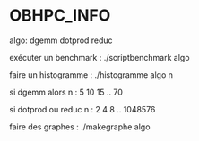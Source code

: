 # OBHPC_INFO

algo: dgemm dotprod reduc


exécuter un benchmark :
    ./scriptbenchmark algo



faire un histogramme :
    ./histogramme algo n

si dgemm alors
n : 5 10 15 .. 70

si dotprod ou reduc
n : 2 4 8 .. 1048576 



faire des graphes :
    ./makegraphe algo